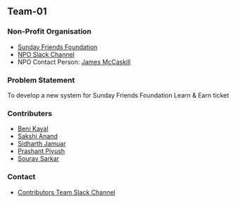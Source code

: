 ## Team-01


### Non-Profit Organisation
- [Sunday Friends Foundation](https://www.ohack.org/hackathon/non-profits#h.w19i651f6d5e)
- [NPO Slack Channel](https://opportunity-hack.slack.com/archives/C01CUAMHHKM)
- NPO Contact Person: [James McCaskill](james@sundayfriends.org)

### Problem Statement
To develop a new system for Sunday Friends Foundation Learn & Earn ticket

### Contributers
- [Beni Kayal](https://devpost.com/code-bmk)
- [Sakshi Anand](https://devpost.com/sakshianand)
- [Sidharth Jamuar](https://devpost.com/rahuljamuar21)
- [Prashant Piyush](https://devpost.com/piyush-prashant09)
- [Sourav Sarkar](https://devpost.com/amsourav)

### Contact
- [Contributors Team Slack Channel](https://opportunity-hack.slack.com/archives/C01ES7CUU6P)